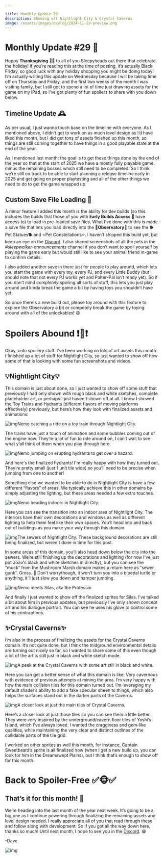```yaml
---

title: Monthly Update 29
description: Showing off Nightlight City & Crystal Caverns 
image: /assets/images/devlog/2024-11-29-preview.png
---
```


# Monthly Update #29 🦃

Happy **Thanksgiving** 🦃🥧 to all of you Sleepyheads out there that celebrate the holiday! If you’re reading this at the time of posting, it’s actually Black Friday, so good luck with any holiday shopping you might be doing today! I’m actually writing this update on Wednesday because I will be taking time off on Thursday and Friday, and the first two weeks of the month I was visiting family, but I still got to spend a lot of time just drawing assets for the game on my iPad, so I’ve got plenty of fun spoilers to share with you down below.
 

## Timeline Update 🕰️

As per usual, I just wanna touch base on the timeline with everyone. As I mentioned above, I didn’t get to work on as much level design as I’d have liked this month, but I did get tons of assets finished up this month, so things are still coming together to have things in a good playable state at the end of the year.

As I mentioned last month: the goal is to get these things done by the end of the year so that at the start of 2025 we have a mostly fully playable game, minus the remaining bosses which still need to be completed. So I think we’re still on track to be able to start planning a release timeline early in 2025 and get going on proper playtesting and all of the other things we need to do to get the game wrapped up.
 

## Custom Save File Loading 💾

A minor feature I added this month is the ability for dev builds (so this includes the builds that those of you with **Early Builds Access 💾** have access to) to load in pre-loaded save files. What I’ve done with this is made a save file that lets you load directly into the **🔭Observatory🔭** to see the 🐕Pet Statues🐕 and ⭐Pet Constellations⭐. I haven’t shipped this build yet, but keep an eye on the [Discord](https://discord.com/invite/9NymgSJAVp). I also shared screenshots of all the pets in the *#sleepwalker-announcements* channel if you don’t want to spoil yourself by playing the game early but would still like to see your animal friend in-game to confirm details.

I also added another save in there just for people to play around, which lets you start the game with every toy, every PJ, and every Little Buddy (but I should note that not every PJ works yet and Polter-Pal isn’t ready yet). So if you don’t mind *completely* spoiling all sorts of stuff, this lets you just play around and kinda break the game a bit by having toys you shouldn’t have yet.

So once there's a new build out, please toy around with this feature to explore the Observatory a bit or competely break the game by toying around with all of the unlockables! 😄

 

# Spoilers Abound ❗🙈❗

Okay, onto spoilery stuff. I’ve been working on lots of art assets this month. I finished up a lot of stuff for Nightlight City, so just wanted to show off how some of that is looking with some fun screenshots and videos.
 

## 💡Nightlight City💡

This domain is just about done, so I just wanted to show off some stuff that previously I had only shown with rough black and white sketches, complete placeholder art, or perhaps I just haven't shown off at all. I know I showed the Toy Trains and Hydrants (different flavors of moving platforms effectively) previously, but here’s how they look with finalized assets and animations:

![img](https://i.kickstarter.com/assets/047/420/148/f10f5b4fea433068c6bbfda0e089216c_original.webp?fit=scale-down&origin=ugc&q=92&v=1732743248&width=700&sig=%2BPTfR%2B03MKS8D0d3M1qehYGwbNGTGAKumyVoqX%2BrPtQ%3D)Nemo catching a ride on a toy train through Nightlight City.

The trains have just a touch of animation and some bubbles coming out of the engine now. They’re a lot of fun to ride around on, I can’t wait to see what y’all think of them when you play through here.

![img](https://i.kickstarter.com/assets/047/420/157/6f5a218f90e20adffb543af3ed4b67fd_original.webp?fit=scale-down&origin=ugc&q=92&v=1732743282&width=700&sig=B9zmiJq8HUrcmej93XBEJsEs%2FRxy2hENdCDGy0Q8tVk%3D)Nemo jumping on erupting hydrants to get over a hazard.

And here's the finalized hydrants! I'm really happy with how they turned out. They’re pretty small (just 1 unit tile wide) so you’ll need to be precise when jumping from one to another!

Something else we wanted to be able to do in Nightlight City is have a few different “flavors” of areas. We typically achieve this in other domains by simply adjusting the lighting, but these areas needed a few extra touches.

![img](https://i.kickstarter.com/assets/047/420/170/77c2a308c97c242b800e8606bcee8e17_original.webp?fit=scale-down&origin=ugc&q=92&v=1732743335&width=700&sig=O5LqueEjO1I%2FFpbOVQhbOMpWBwoPridHS51Gj7WAwgM%3D)Nemo heading indoors in Nightlight City.

Here you can see the transition into an indoor area of Nightlight City. The interiors have their own decorations and windows as well as different lighting to help them feel like their own spaces. You’ll head into and back out of buildings as you make your way through this domain.

![img](https://i.kickstarter.com/assets/047/420/172/89ec192006718ad79d488f7926cf038a_original.webp?fit=scale-down&origin=ugc&q=92&v=1732743364&width=700&sig=icb0%2Fi62r1a%2FsXSbD7vt684roEA8Hgxz2q0qm2ahfuk%3D)The sewers of Nightlight City. These background decorations are still being finalized, but weren't done in time for this post.

In some areas of this domain, you’ll also head down below the city into the sewers. We’re still finishing up the decorations and lighting (for now I've just put João's black and white sketches in directly), but you can see the “muck” from the Mushroom Marsh domain makes a return here as “sewer gunk”. Gross. 🤢 Don’t worrythough, it won’t turn you into a bipedal turtle or anything, it’ll just slow you down and hamper jumping.

![img](https://i.kickstarter.com/assets/047/420/177/50f96320ddc9492ce125cbea8ac82051_original.webp?fit=scale-down&origin=ugc&q=92&v=1732743416&width=700&sig=spNyDNrnC9u%2B8ATCBCC%2F%2Fhi891yZc47mcWiGMpAwdgM%3D)Nemo meets Silas, aka the Professor

And finally I just wanted to show off the finalized sprites for Silas. I’ve talked a bit about him in previous updates, but previously I’ve only shown concept art and his dialogue portrait. You can see he uses his glove to control some of his contraptions.
 

## ✨Crystal Caverns✨

I’m also in the process of finalizing the assets for the Crystal Caverns domain. It’s not quite done, but I think the midground environmental details are turning out nicely so far, so I wanted to share some of this even though a lot of the art is still just in black and white sketch mode.

![img](https://i.kickstarter.com/assets/047/420/188/e19d9ba2c1e2c0367ae3263a3c55a3a4_original.webp?fit=scale-down&origin=ugc&q=92&v=1732743479&width=700&sig=BYLvEoBXJ90jUFJ9nasigssC3%2FTJ1uB0jOraScfsNGg%3D)A peek at the Crystal Caverns with some art still in black and white.

Here you can get a better sense of what this domain is like. Very cavernous with evidence of previous attempts at mining the area. I’m very happy with how the main collision tiles for this domain turned out. I’m leveraging my default shader’s ability to add a fake specular sheen to things, which also helps the surfaces stand out in the darker parts of the Caverns.

![img](https://i.kickstarter.com/assets/047/420/277/807a45d78195040d5b1f14e1d95afedb_original.webp?fit=scale-down&origin=ugc&q=92&v=1732744156&width=700&sig=wmIgfaRqvB2yuZ71CA4olwZs5HTbWoGfoWgh40CWwOU%3D)A closer look at just the main tiles of Crystal Caverns.

Here’s a closer look at just those tiles so you can see them a little better. They were very inspired by the underground/cavern floor tiles of Yoshi’s Island, which I’ve always loved. I wanted the cragginess and gem-like qualities, while maintaining the very clear and distinct outlines of the collidable parts of the tile grid.

I worked on other sprites as well this month, for instance, Captain Sweetbeard’s sprite is all finalized now (when I get a new build up, you can look for him in the Dreamswept Plains), but I think that’s enough to show off for this month.
 

# Back to Spoiler-Free ✅🐵✅



## That’s it for this month! 👋

We’re heading into the last month of the year next week. It’s going to be a big one as I continue powering through finalizing the remaining assets and level design needed. I really appreciate all of you that read through these and follow along with development. So if you got all the way down here, thanks so much! Until next month, I hope to see you in the [Discord](https://discord.com/invite/9NymgSJAVp). 😁

-Dave

![img](https://i.kickstarter.com/assets/047/420/227/04ba5a133d19bb67bf98705b85e10f7a_original.png?fit=scale-down&origin=ugc&q=100&v=1732743698&width=700&sig=l1kTPA%2BKznjygiomcB03c5wT1yVJ0waa7dj8r%2BHoSPg%3D)
